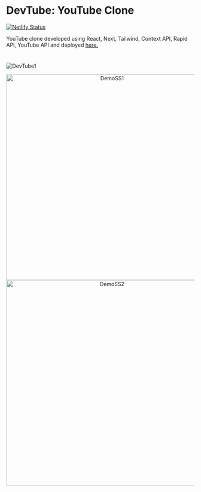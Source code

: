 # DevTube: YouTube Clone

[![Netlify Status](https://api.netlify.com/api/v1/badges/32494797-4263-434b-9c9a-1ba9d77c217d/deploy-status)](https://app.netlify.com/sites/devtube-youtube/deploys)

YouTube clone developed using React, Next, Tailwind, Context API, Rapid API, YouTube API and deployed [here.](https://devtube-youtube.netlify.app/)

#

![DevTube1](https://user-images.githubusercontent.com/72202929/207957119-2dab244a-981c-49b8-a28b-b6ca8d8c031a.png)

<div align="center">
<img src="https://user-images.githubusercontent.com/72202929/207957210-2a73ecc8-fc16-418f-89e3-79b2bb938789.png" alt="DemoSS1" height="550" align="left" />
<img src="https://user-images.githubusercontent.com/72202929/207957298-8c4a57c4-9c27-4f9a-a020-d8b79926a166.png" alt="DemoSS2" height="550" align="right" />
</div> 

<!-- ![DevTube2](https://user-images.githubusercontent.com/72202929/207957210-2a73ecc8-fc16-418f-89e3-79b2bb938789.png) -->

<!-- ![DevTube3](https://user-images.githubusercontent.com/72202929/207957298-8c4a57c4-9c27-4f9a-a020-d8b79926a166.png) -->
